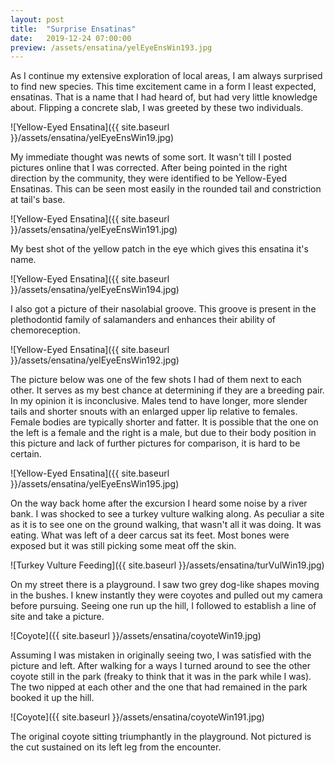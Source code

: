 ```yaml
---
layout: post
title:  "Surprise Ensatinas"
date:   2019-12-24 07:00:00
preview: /assets/ensatina/yelEyeEnsWin193.jpg
---
```

As I continue my extensive exploration of local areas, I am always surprised to find new species. This time excitement came in a form I least expected, ensatinas. That is a name that I had heard of, but had very little knowledge about. Flipping a concrete slab, I was greeted by these two individuals.

![Yellow-Eyed Ensatina]({{ site.baseurl }}/assets/ensatina/yelEyeEnsWin19.jpg)

My immediate thought was newts of some sort. It wasn't till I posted pictures online that I was corrected. After being pointed in the right direction by the community, they were identified to be Yellow-Eyed Ensatinas. This can be seen most easily in the rounded tail and constriction at tail's base.

![Yellow-Eyed Ensatina]({{ site.baseurl }}/assets/ensatina/yelEyeEnsWin191.jpg)

My best shot of the yellow patch in the eye which gives this ensatina it's name. 

![Yellow-Eyed Ensatina]({{ site.baseurl }}/assets/ensatina/yelEyeEnsWin194.jpg)

I also got a picture of their nasolabial groove. This groove is present in the plethodontid family of salamanders and enhances their ability of chemoreception.

![Yellow-Eyed Ensatina]({{ site.baseurl }}/assets/ensatina/yelEyeEnsWin192.jpg)

The picture below was one of the few shots I had of them next to each other. It serves as my best chance at determining if they are a breeding pair. In my opinion it is inconclusive. Males tend to have longer, more slender tails and shorter snouts with an enlarged upper lip relative to females. Female bodies are typically shorter and fatter. It is possible that the one on the left is a female and the right is a male, but due to their body position in this picture and lack of further pictures for comparison, it is hard to be certain.

![Yellow-Eyed Ensatina]({{ site.baseurl }}/assets/ensatina/yelEyeEnsWin195.jpg)

On the way back home after the excursion I heard some noise by a river bank. I was shocked to see a turkey vulture walking along. As peculiar a site as it is to see one on the ground walking, that wasn't all it was doing. It was eating. What was left of a deer carcus sat its feet. Most bones were exposed but it was still picking some meat off the skin. 

![Turkey Vulture Feeding]({{ site.baseurl }}/assets/ensatina/turVulWin19.jpg)

On my street there is a playground. I saw two grey dog-like shapes moving in the bushes. I knew instantly they were coyotes and pulled out my camera before pursuing. Seeing one run up the hill, I followed to establish a line of site and take a picture.

![Coyote]({{ site.baseurl }}/assets/ensatina/coyoteWin19.jpg)

Assuming I was mistaken in originally seeing two, I was satisfied with the picture and left. After walking for a ways I turned around to see the other coyote still in the park (freaky to think that it was in the park while I was). The two nipped at each other and the one that had remained in the park booked it up the hill. 

![Coyote]({{ site.baseurl }}/assets/ensatina/coyoteWin191.jpg)

The original coyote sitting triumphantly in the playground. Not pictured is the cut sustained on its left leg from the encounter.